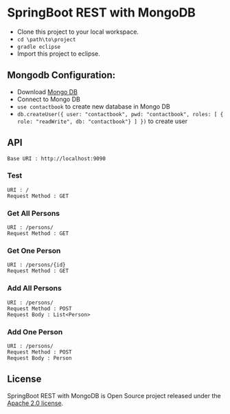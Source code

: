# SpringBoot REST with MongoDB
* Clone this project to your local workspace.<br/>
* `cd \path\to\project`<br/>
* `gradle eclipse`<br/>
* Import this project to eclipse.

## Mongodb Configuration:
* Download [Mongo DB](https://www.mongodb.com/download-center)<br>
* Connect to Mongo DB<br>
* `use contactbook` to create new database in Mongo DB<br>
* `db.createUser({ user: "contactbook", pwd: "contactbook", roles: [ { role: "readWrite", db: "contactbook"} ] })` to create user

## API

```Base URI : http://localhost:9090```

### Test
```URI : /```<br/>
```Request Method : GET```

### Get All Persons
```URI : /persons/```<br/>
```Request Method : GET```

### Get One Person
```URI : /persons/{id}```<br/>
```Request Method : GET```

### Add All Persons
```URI : /persons/```<br/>
```Request Method : POST```<br/>
```Request Body : List<Person>```

### Add One Person
```URI : /persons/```<br/>
```Request Method : POST```<br/>
```Request Body : Person```

## License
SpringBoot REST with MongoDB is Open Source project released under the [Apache 2.0 license](http://www.apache.org/licenses/LICENSE-2.0.html).
